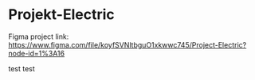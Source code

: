 # Projekt-Electric

Figma project link: https://www.figma.com/file/koyfSVNltbguO1xkwwc745/Project-Electric?node-id=1%3A16

test test
